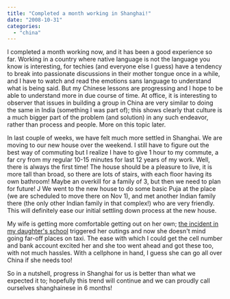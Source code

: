 ```yaml
---
title: "Completed a month working in Shanghai!"
date: "2008-10-31"
categories: 
  - "china"
---
```


I completed a month working now, and it has been a good experience so far. Working in a country where native language is not the language you know is interesting, for techies (and everyone else I guess) have a tendency to break into passionate discussions in their mother tongue once in a while, and I have to watch and read the emotions sans language to understand what is being said. But my Chinese lessons are progressing and I hope to be able to understand more in due course of time. At office, it is interesting to observer that issues in building a group in China are very similar to doing the same in India (something I was part of); this shows clearly that culture is a much bigger part of the problem (and solution) in any such endeavor, rather than process and people. More on this topic later.

In last couple of weeks, we have felt much more settled in Shanghai. We are moving to our new house over the weekend. I still have to figure out the best way of commuting but I realize I have to give 1 hour to my commute, a far cry from my regular 10-15 minutes for last 12 years of my work. Well, there is always the first time! The house should be a pleasure to live, it is more tall than broad, so there are lots of stairs, with each floor having its own bathroom! Maybe an overkill for a family of 3, but then we need to plan for future! J We went to the new house to do some basic Puja at the place (we are scheduled to move there on Nov 1), and met another Indian family there (the only other Indian family in that complex!) who are very friendly. This will definitely ease our initial settling down process at the new house.

My wife is getting more comfortable getting out on her own; [the incident in my daughter's school](http://shanghaitales.wordpress.com/2008/10/31/international-schooling-experience-in-shanghai/) triggered her outings and now she doesn't mind going far-off places on taxi. The ease with which I could get the cell number and bank account excited her and she too went ahead and got these too, with not much hassles. With a cellphone in hand, I guess she can go all over China if she needs too!

So in a nutshell, progress in Shanghai for us is better than what we expected it to; hopefully this trend will continue and we can proudly call ourselves shanghainese in 6 months!
